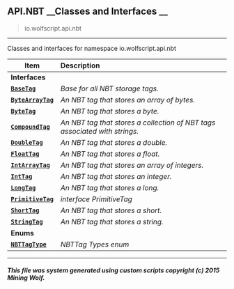 ## API.NBT __Classes and Interfaces __

>io.wolfscript.api.nbt

---

Classes and interfaces for namespace io.wolfscript.api.nbt

Item | Description   
--- | :--- 
__Interfaces__|
__[`BaseTag`](BaseTag.md)__ | _Base for all NBT storage tags._ 
__[`ByteArrayTag`](ByteArrayTag.md)__ | _An NBT tag that stores an array of bytes._ 
__[`ByteTag`](ByteTag.md)__ | _An NBT tag that stores a byte._ 
__[`CompoundTag`](CompoundTag.md)__ | _An NBT tag that stores a collection of NBT tags associated with strings._ 
__[`DoubleTag`](DoubleTag.md)__ | _An NBT tag that stores a double._ 
__[`FloatTag`](FloatTag.md)__ | _An NBT tag that stores a float._ 
__[`IntArrayTag`](IntArrayTag.md)__ | _An NBT tag that stores an array of integers._ 
__[`IntTag`](IntTag.md)__ | _An NBT tag that stores an integer._ 
__[`LongTag`](LongTag.md)__ | _An NBT tag that stores a long._ 
__[`PrimitiveTag`](PrimitiveTag.md)__ | _interface PrimitiveTag_ 
__[`ShortTag`](ShortTag.md)__ | _An NBT tag that stores a short._ 
__[`StringTag`](StringTag.md)__ | _An NBT tag that stores a string._ 
__Enums__|
__[`NBTTagType`](NBTTagType.md)__ | _NBTTag Types enum_ 



---



##### This file was system generated using custom scripts copyright (c) 2015 Mining Wolf.
	

